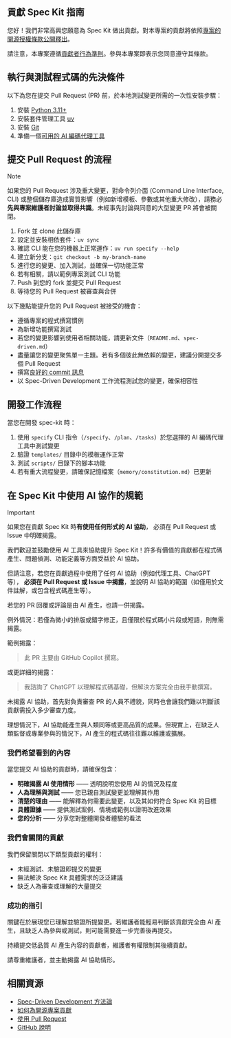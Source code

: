 ## 貢獻 Spec Kit 指南

您好！我們非常高興您願意為 Spec Kit 做出貢獻。對本專案的貢獻將依照[專案的開源授權條款](LICENSE)[公開釋出](https://help.github.com/articles/github-terms-of-service/#6-contributions-under-repository-license)。

請注意，本專案遵循[貢獻者行為準則](CODE_OF_CONDUCT.md)。參與本專案即表示您同意遵守其條款。

## 執行與測試程式碼的先決條件

以下為您在提交 Pull Request (PR) 前，於本地測試變更所需的一次性安裝步驟：

1. 安裝 [Python 3.11+](https://www.python.org/downloads/)
1. 安裝套件管理工具 [uv](https://docs.astral.sh/uv/)
1. 安裝 [Git](https://git-scm.com/downloads)
1. 準備一個[可用的 AI 編碼代理工具](README.md#-supported-ai-agents)

## 提交 Pull Request 的流程

>[!NOTE]
>如果您的 Pull Request 涉及重大變更，對命令列介面 (Command Line Interface, CLI) 或整個儲存庫造成實質影響（例如新增模板、參數或其他重大修改），請務必**先與專案維護者討論並取得共識**。未經事先討論與同意的大型變更 PR 將會被關閉。

1. Fork 並 clone 此儲存庫
1. 設定並安裝相依套件：`uv sync`
1. 確認 CLI 能在您的機器上正常運作：`uv run specify --help`
1. 建立新分支：`git checkout -b my-branch-name`
1. 進行您的變更、加入測試，並確保一切功能正常
1. 若有相關，請以範例專案測試 CLI 功能
1. Push 到您的 fork 並提交 Pull Request
1. 等待您的 Pull Request 被審查與合併

以下幾點能提升您的 Pull Request 被接受的機會：

- 遵循專案的程式撰寫慣例
- 為新增功能撰寫測試
- 若您的變更影響到使用者相關功能，請更新文件（`README.md`、`spec-driven.md`）
- 盡量讓您的變更聚焦單一主題。若有多個彼此無依賴的變更，建議分開提交多個 Pull Request
- 撰寫[良好的 commit 訊息](http://tbaggery.com/2008/04/19/a-note-about-git-commit-messages.html)
- 以 Spec-Driven Development 工作流程測試您的變更，確保相容性

## 開發工作流程

當您在開發 spec-kit 時：

1. 使用 `specify` CLI 指令（`/specify`、`/plan`、`/tasks`）於您選擇的 AI 編碼代理工具中測試變更
2. 驗證 `templates/` 目錄中的模板運作正常
3. 測試 `scripts/` 目錄下的腳本功能
4. 若有重大流程變更，請確保記憶檔案（`memory/constitution.md`）已更新

## 在 Spec Kit 中使用 AI 協作的規範

> [!IMPORTANT]
>
> 如果您在貢獻 Spec Kit 時**有使用任何形式的 AI 協助**，
> 必須在 Pull Request 或 Issue 中明確揭露。

我們歡迎並鼓勵使用 AI 工具來協助提升 Spec Kit！許多有價值的貢獻都在程式碼產生、問題偵測、功能定義等方面受益於 AI 協助。

但請注意，若您在貢獻過程中使用了任何 AI 協助（例如代理工具、ChatGPT 等），
**必須在 Pull Request 或 Issue 中揭露**，並說明 AI 協助的範圍（如僅用於文件註解，或包含程式碼產生等）。

若您的 PR 回覆或評論是由 AI 產生，也請一併揭露。

例外情況：若僅為微小的排版或錯字修正，且僅限於程式碼小片段或短語，則無需揭露。

範例揭露：

> 此 PR 主要由 GitHub Copilot 撰寫。

或更詳細的揭露：

> 我諮詢了 ChatGPT 以理解程式碼基礎，但解決方案完全由我手動撰寫。

未揭露 AI 協助，首先對負責審查 PR 的人員不禮貌，同時也會讓我們難以判斷該貢獻需投入多少審查力度。

理想情況下，AI 協助能產生與人類同等或更高品質的成果。但現實上，在缺乏人類監督或專業參與的情況下，AI 產生的程式碼往往難以維護或擴展。

### 我們希望看到的內容

當您提交 AI 協助的貢獻時，請確保包含：

- **明確揭露 AI 使用情形** —— 透明說明您使用 AI 的情況及程度
- **人為理解與測試** —— 您已親自測試變更並理解其作用
- **清楚的理由** —— 能解釋為何需要此變更，以及其如何符合 Spec Kit 的目標
- **具體證據** —— 提供測試案例、情境或範例以證明改進效果
- **您的分析** —— 分享您對整體開發者體驗的看法

### 我們會關閉的貢獻

我們保留關閉以下類型貢獻的權利：

- 未經測試、未驗證即提交的變更
- 無法解決 Spec Kit 具體需求的泛泛建議
- 缺乏人為審查或理解的大量提交

### 成功的指引

關鍵在於展現您已理解並驗證所提變更。若維護者能輕易判斷該貢獻完全由 AI 產生，且缺乏人為參與或測試，則可能需要進一步完善後再提交。

持續提交低品質 AI 產生內容的貢獻者，維護者有權限制其後續貢獻。

請尊重維護者，並主動揭露 AI 協助情形。

## 相關資源

- [Spec-Driven Development 方法論](./spec-driven.md)
- [如何為開源專案貢獻](https://opensource.guide/how-to-contribute/)
- [使用 Pull Request](https://help.github.com/articles/about-pull-requests/)
- [GitHub 說明](https://help.github.com)
